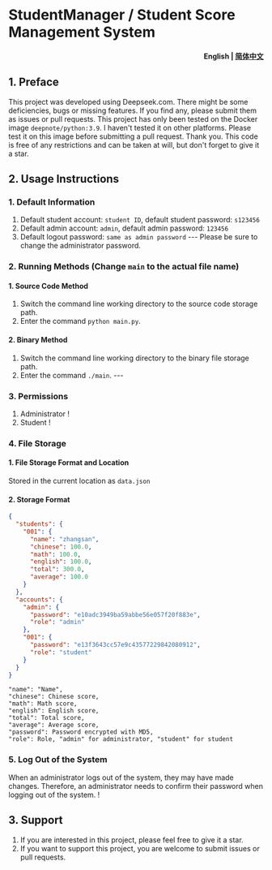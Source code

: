 # StudentManager / Student Score Management System
<h4 align="right"><strong>English</strong> | <a href="README.md">简体中文</a>

## 1. Preface
This project was developed using Deepseek.com. There might be some deficiencies, bugs or missing features. If you find any, please submit them as issues or pull requests. This project has only been tested on the Docker image `deepnote/python:3.9`. I haven't tested it on other platforms. Please test it on this image before submitting a pull request. Thank you. This code is free of any restrictions and can be taken at will, but don't forget to give it a star.

## 2. Usage Instructions
### 1. Default Information
1. Default student account: `student ID`, default student password: `s123456`
2. Default admin account: `admin`, default admin password: `123456`
3. Default logout password: `same as admin password` ---
Please be sure to change the administrator password.
### 2. Running Methods (Change `main` to the actual file name)
#### 1. Source Code Method
1. Switch the command line working directory to the source code storage path.
2. Enter the command `python main.py`.
#### 2. Binary Method
1. Switch the command line working directory to the binary file storage path.
2. Enter the command `./main`. ---
### 3. Permissions
1. Administrator ! [](images/001.jpeg)
2. Student ! [](images/002.png)
### 4. File Storage
#### 1. File Storage Format and Location
Stored in the current location as `data.json`
#### 2. Storage Format
```json
{
  "students": {
    "001": {
      "name": "zhangsan",
      "chinese": 100.0,
      "math": 100.0,
      "english": 100.0,
      "total": 300.0,
      "average": 100.0
    }
  },
  "accounts": {
    "admin": {
      "password": "e10adc3949ba59abbe56e057f20f883e",
      "role": "admin"
    },
    "001": {
      "password": "e13f3643cc57e9c43577229842080912",
      "role": "student"
    }
  }
}
```
```
"name": "Name",
"chinese": Chinese score,
"math": Math score,
"english": English score,
"total": Total score,
"average": Average score,
"password": Password encrypted with MD5,
"role": Role, "admin" for administrator, "student" for student 
```
### 5. Log Out of the System
When an administrator logs out of the system, they may have made changes. Therefore, an administrator needs to confirm their password when logging out of the system. ! [](images/003.png)
## 3. Support
1. If you are interested in this project, please feel free to give it a star.
2. If you want to support this project, you are welcome to submit issues or pull requests.